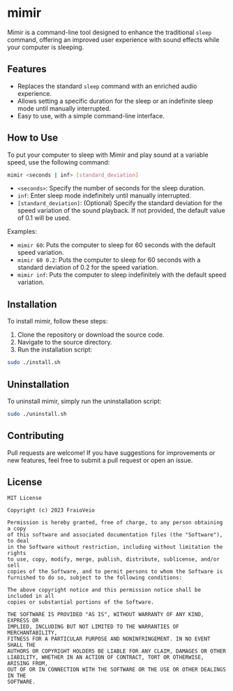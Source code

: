 # mimir

Mimir is a command-line tool designed to enhance the traditional `sleep` command, offering an improved user experience with sound effects while your computer is sleeping.

## Features

- Replaces the standard `sleep` command with an enriched audio experience.
- Allows setting a specific duration for the sleep or an indefinite sleep mode until manually interrupted.
- Easy to use, with a simple command-line interface.

## How to Use

To put your computer to sleep with Mimir and play sound at a variable speed, use the following command:

```bash
mimir <seconds | inf> [standard_deviation]
```

- `<seconds>`: Specify the number of seconds for the sleep duration.
- `inf`: Enter sleep mode indefinitely until manually interrupted.
- `[standard_deviation]`: (Optional) Specify the standard deviation for the speed variation of the sound playback. If not provided, the default value of 0.1 will be used.

Examples:

- `mimir 60`: Puts the computer to sleep for 60 seconds with the default speed variation.
- `mimir 60 0.2`: Puts the computer to sleep for 60 seconds with a standard deviation of 0.2 for the speed variation.
- `mimir inf`: Puts the computer to sleep indefinitely with the default speed variation.

## Installation

To install mimir, follow these steps:

1. Clone the repository or download the source code.
2. Navigate to the source directory.
3. Run the installation script:

```bash
sudo ./install.sh
```

## Uninstallation

To uninstall mimir, simply run the uninstallation script:

```bash
sudo ./uninstall.sh
```

## Contributing

Pull requests are welcome! If you have suggestions for improvements or new features, feel free to submit a pull request or open an issue.

## License

```
MIT License

Copyright (c) 2023 FraioVeio

Permission is hereby granted, free of charge, to any person obtaining a copy
of this software and associated documentation files (the "Software"), to deal
in the Software without restriction, including without limitation the rights
to use, copy, modify, merge, publish, distribute, sublicense, and/or sell
copies of the Software, and to permit persons to whom the Software is
furnished to do so, subject to the following conditions:

The above copyright notice and this permission notice shall be included in all
copies or substantial portions of the Software.

THE SOFTWARE IS PROVIDED "AS IS", WITHOUT WARRANTY OF ANY KIND, EXPRESS OR
IMPLIED, INCLUDING BUT NOT LIMITED TO THE WARRANTIES OF MERCHANTABILITY,
FITNESS FOR A PARTICULAR PURPOSE AND NONINFRINGEMENT. IN NO EVENT SHALL THE
AUTHORS OR COPYRIGHT HOLDERS BE LIABLE FOR ANY CLAIM, DAMAGES OR OTHER
LIABILITY, WHETHER IN AN ACTION OF CONTRACT, TORT OR OTHERWISE, ARISING FROM,
OUT OF OR IN CONNECTION WITH THE SOFTWARE OR THE USE OR OTHER DEALINGS IN THE
SOFTWARE.
```
